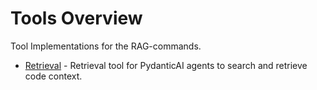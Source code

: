 # Tools Overview

Tool Implementations for the RAG-commands.

- [Retrieval](retrieval.md) - Retrieval tool for PydanticAI agents to search and retrieve code context.
